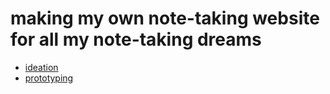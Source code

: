 # making my own note-taking website for all my note-taking dreams

- [ideation](https://trello.com/invite/b/QmVTyE2y/ATTI03884cb461f71ea6e0a564fa48629155CBFF67E4/cucumbers)
- [prototyping]()

